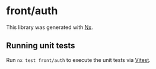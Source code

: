 # front/auth

This library was generated with [Nx](https://nx.dev).

## Running unit tests

Run `nx test front/auth` to execute the unit tests via [Vitest](https://vitest.dev/).
